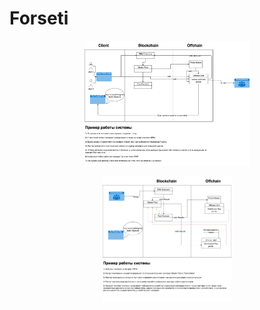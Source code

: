 # Forseti

<p align="center">
  <img src="Init Dispute UML.png?raw=true" height="200" />
</p>

<p align="center">
  <img src="Dispute process.png?raw=true" height="200" />
</p>

